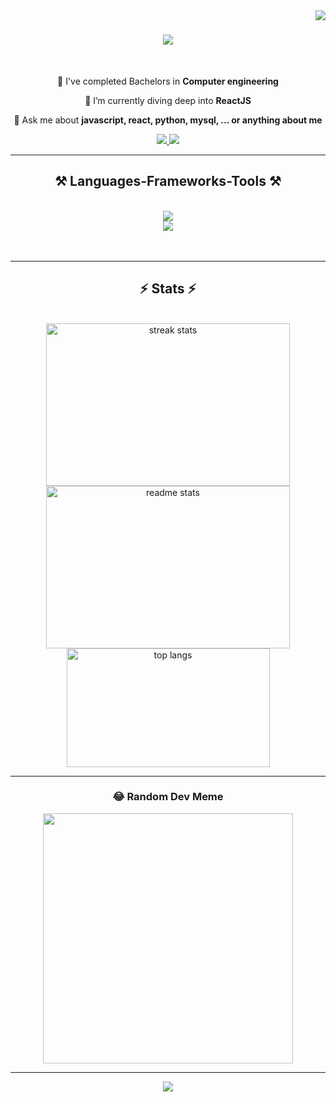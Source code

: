 
<img align="right" src="https://visitor-badge.laobi.icu/badge?page_id=AshwinSunuwarr2.AshwinSunuwarr2" />

<h1 align="center">
    <img src="https://readme-typing-svg.herokuapp.com/?font=Righteous&size=35&center=true&vCenter=true&width=500&height=70&duration=4000&lines=Hi+There!+👋;+I'm+Ashwin-Sunuwar!;+Liscensed+Computer+Engineer;" />
</h1>

<br/>

<div align="center">
 
 🔭 I've completed Bachelors in **Computer engineering**
 
 🌱 I’m currently diving deep into **ReactJS**

💬 Ask me about **javascript, react, python, mysql, ... or anything about me**

 </div>
 
<div align="center"> 
  <a href="mailto:ashwinsunuwarr2@gmail.com">
    <img src="https://img.shields.io/badge/Gmail-333333?style=for-the-badge&logo=gmail&logoColor=red" />
  </a>
  <a href="https://www.linkedin.com/in/ashwin-sunuwar-648769229/" target="_blank">
    <img src="https://img.shields.io/badge/LinkedIn-0077B5?style=for-the-badge&logo=linkedin&logoColor=white" target="_blank" />
  </a>
<!--  <a href="https://github.com/AshwinSunuwarr2" target="_blank">
     <img src="https://img.shields.io/badge/Portfolio-FF5722?style=for-the-badge&logo=todoist&logoColor=white" target="_blank" /> <!-- sqlite, safari, google-chrome are other good icon options 
  </a>-->

  </a>
</div>

 <hr/>
 
<h2 align="center">⚒️ Languages-Frameworks-Tools ⚒️</h2>
<br/>
<div align="center">
    <img src="https://skillicons.dev/icons?i=react,bootstrap,tailwind,html,css,vscode,github,figma,git" /><br>
    <img src="https://skillicons.dev/icons?i=python,javascript,typescript,firebase,c,dotnet,mysql,django,flutter" /><br>
</div>

<br/>

<!--
<hr/>
<div align="center">
  <h2>🐍 My Contributions 🐍</h2>
  <br>
  <img alt="snake eating my contributions" src="https://raw.githubusercontent.com/AshwinSunuwarr2/AshwinSunuwarr2/output/github-contribution-grid-snake.svg" />
  <br/><br/>-->
  <br/>
</div>

<hr/>

<h2 align="center">⚡ Stats ⚡</h2>
<br>
<div align=center>
  <img width=390 height=260 src="https://streak-stats.demolab.com/?user=AshwinSunuwarr2&theme=react&border_radius=10" alt="streak stats"/>
  <img width=390 height=260 src="https://github-readme-stats.vercel.app/api?username=AshwinSunuwarr2&count_private=true&show_icons=true&theme=react&rank_icon=github&border_radius=10" alt="readme stats" />
  <br/>
  <img width=325 height=190 align="center" src="https://github-readme-stats.vercel.app/api/top-langs/?username=AshwinSunuwarr2&hide=HTML&langs_count=8&layout=compact&theme=react&border_radius=10&size_weight=0.5&count_weight=0.5&exclude_repo=github-readme-stats" alt="top langs" />
</div>


<hr/>

<!--
<div align="center">
<a href='#' target='_blank'><img height='64' style='border:0px;height:64px;' src='https://storage.ko-fi.com/cdn/kofi1.png?v=3' border='0' alt='Buy Me a Coffee at ko-fi.com' /></a>
</div>-->

<!--
### ✍️ Random Dev Quote
![](https://quotes-github-readme.vercel.app/api?type=vetical&theme=dark)
-->
<div align=center>

### 😂 Random Dev Meme
<img src='https://randommeme-five.vercel.app/' style="height: 400px;"/>

---
[![](https://visitcount.itsvg.in/api?id=AshwinSunuwarr2&icon=0&color=0)](https://visitcount.itsvg.in)

<!-- Proudly created with GPRM ( https://gprm.itsvg.in ) -->
</div>


